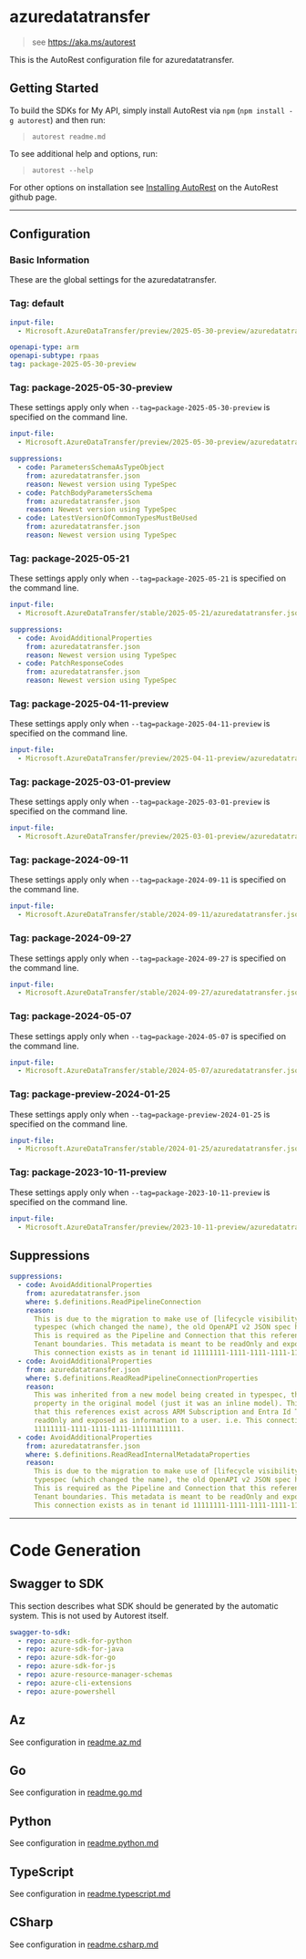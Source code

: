 # azuredatatransfer

> see https://aka.ms/autorest

This is the AutoRest configuration file for azuredatatransfer.

## Getting Started

To build the SDKs for My API, simply install AutoRest via `npm` (`npm install -g autorest`) and then run:

> `autorest readme.md`

To see additional help and options, run:

> `autorest --help`

For other options on installation see [Installing AutoRest](https://aka.ms/autorest/install) on the AutoRest github page.

---

## Configuration

### Basic Information

These are the global settings for the azuredatatransfer.

### Tag: default

```yaml $(tag) == 'default'
input-file:
  - Microsoft.AzureDataTransfer/preview/2025-05-30-preview/azuredatatransfer.json
```

``` yaml
openapi-type: arm
openapi-subtype: rpaas
tag: package-2025-05-30-preview
```

### Tag: package-2025-05-30-preview

These settings apply only when `--tag=package-2025-05-30-preview` is specified on the command line.

```yaml $(tag) == 'package-2025-05-30-preview'
input-file:
  - Microsoft.AzureDataTransfer/preview/2025-05-30-preview/azuredatatransfer.json

suppressions:
  - code: ParametersSchemaAsTypeObject
    from: azuredatatransfer.json
    reason: Newest version using TypeSpec
  - code: PatchBodyParametersSchema
    from: azuredatatransfer.json
    reason: Newest version using TypeSpec
  - code: LatestVersionOfCommonTypesMustBeUsed
    from: azuredatatransfer.json
    reason: Newest version using TypeSpec
```

### Tag: package-2025-05-21

These settings apply only when `--tag=package-2025-05-21` is specified on the command line.

```yaml $(tag) == 'package-2025-05-21'
input-file:
  - Microsoft.AzureDataTransfer/stable/2025-05-21/azuredatatransfer.json

suppressions:
  - code: AvoidAdditionalProperties
    from: azuredatatransfer.json
    reason: Newest version using TypeSpec
  - code: PatchResponseCodes
    from: azuredatatransfer.json
    reason: Newest version using TypeSpec
```

### Tag: package-2025-04-11-preview

These settings apply only when `--tag=package-2025-04-11-preview` is specified on the command line.

```yaml $(tag) == 'package-2025-04-11-preview'
input-file:
  - Microsoft.AzureDataTransfer/preview/2025-04-11-preview/azuredatatransfer.json
```

### Tag: package-2025-03-01-preview

These settings apply only when `--tag=package-2025-03-01-preview` is specified on the command line.

```yaml $(tag) == 'package-2025-03-01-preview'
input-file:
  - Microsoft.AzureDataTransfer/preview/2025-03-01-preview/azuredatatransfer.json
```

### Tag: package-2024-09-11

These settings apply only when `--tag=package-2024-09-11` is specified on the command line.

```yaml $(tag) == 'package-2024-09-11'
input-file:
  - Microsoft.AzureDataTransfer/stable/2024-09-11/azuredatatransfer.json
```

### Tag: package-2024-09-27

These settings apply only when `--tag=package-2024-09-27` is specified on the command line.

```yaml $(tag) == 'package-2024-09-27'
input-file:
  - Microsoft.AzureDataTransfer/stable/2024-09-27/azuredatatransfer.json
```

### Tag: package-2024-05-07

These settings apply only when `--tag=package-2024-05-07` is specified on the command line.

```yaml $(tag) == 'package-2024-05-07'
input-file:
  - Microsoft.AzureDataTransfer/stable/2024-05-07/azuredatatransfer.json
```

### Tag: package-preview-2024-01-25

These settings apply only when `--tag=package-preview-2024-01-25` is specified on the command line.

```yaml $(tag) == 'package-preview-2024-01-25'
input-file:
  - Microsoft.AzureDataTransfer/stable/2024-01-25/azuredatatransfer.json
```

### Tag: package-2023-10-11-preview

These settings apply only when `--tag=package-2023-10-11-preview` is specified on the command line.

``` yaml $(tag) == 'package-2023-10-11-preview'
input-file:
  - Microsoft.AzureDataTransfer/preview/2023-10-11-preview/azuredatatransfer.json
```

## Suppressions

```yaml
suppressions:
  - code: AvoidAdditionalProperties
    from: azuredatatransfer.json
    where: $.definitions.ReadPipelineConnection
    reason:
      This is due to the migration to make use of [lifecycle visibility transforms](https://typespec.io/docs/language-basics/visibility/#lifecycle-visibility-transforms)
      typespec (which changed the name), the old OpenAPI v2 JSON spec had this property already in the original model.
      This is required as the Pipeline and Connection that this references exist across ARM Subscription(s) and Entra Id
      Tenant boundaries. This metadata is meant to be readOnly and exposed as information to a user. i.e.
      This connection exists as in tenant id 11111111-1111-1111-1111-111111111111.
  - code: AvoidAdditionalProperties
    from: azuredatatransfer.json
    where: $.definitions.ReadReadPipelineConnectionProperties
    reason:
      This was inherited from a new model being created in typespec, the old OpenAPI v2 JSON spec had this
      property in the original model (just it was an inline model). This is required as the Pipeline and Connection
      that this references exist across ARM Subscription and Entra Id Tenant boundaries. This metadata is meant to be
      readOnly and exposed as information to a user. i.e. This connection exists as in tenant id
      11111111-1111-1111-1111-111111111111.
  - code: AvoidAdditionalProperties
    from: azuredatatransfer.json
    where: $.definitions.ReadReadInternalMetadataProperties
    reason:
      This is due to the migration to make use of [lifecycle visibility transforms](https://typespec.io/docs/language-basics/visibility/#lifecycle-visibility-transforms)
      typespec (which changed the name), the old OpenAPI v2 JSON spec had this property already in the original model.
      This is required as the Pipeline and Connection that this references exist across ARM Subscription(s) and Entra Id
      Tenant boundaries. This metadata is meant to be readOnly and exposed as information to a user. i.e.
      This connection exists as in tenant id 11111111-1111-1111-1111-111111111111.
```

---

# Code Generation

## Swagger to SDK

This section describes what SDK should be generated by the automatic system.
This is not used by Autorest itself.

``` yaml $(swagger-to-sdk)
swagger-to-sdk:
  - repo: azure-sdk-for-python
  - repo: azure-sdk-for-java
  - repo: azure-sdk-for-go
  - repo: azure-sdk-for-js
  - repo: azure-resource-manager-schemas
  - repo: azure-cli-extensions
  - repo: azure-powershell
```

## Az

See configuration in [readme.az.md](./readme.az.md)

## Go

See configuration in [readme.go.md](./readme.go.md)

## Python

See configuration in [readme.python.md](./readme.python.md)

## TypeScript

See configuration in [readme.typescript.md](./readme.typescript.md)

## CSharp

See configuration in [readme.csharp.md](./readme.csharp.md)
